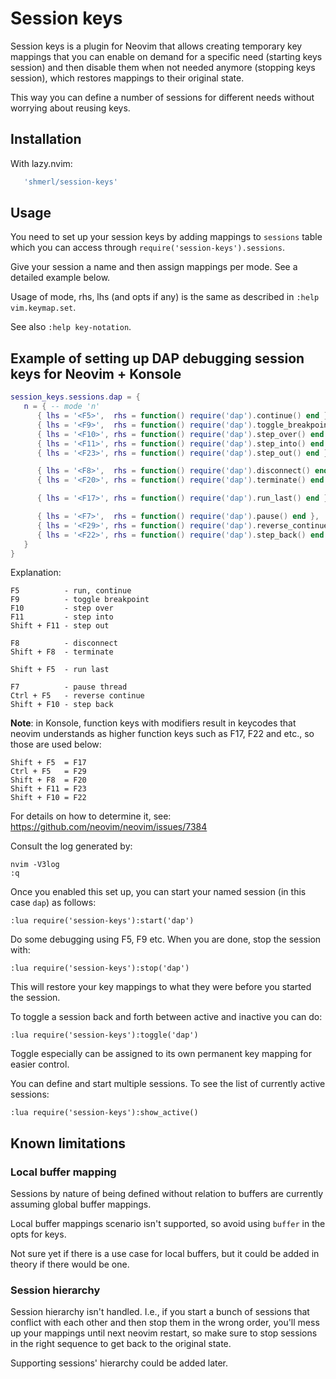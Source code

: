 # Session keys

Session keys is a plugin for Neovim that allows creating temporary key mappings that you can enable on demand
for a specific need (starting keys session) and then disable them when not needed anymore (stopping keys session),
which restores mappings to their original state.

This way you can define a number of sessions for different needs without worrying about reusing keys.

## Installation

With lazy.nvim:

```lua
   'shmerl/session-keys'
```

## Usage

You need to set up your session keys by adding mappings to `sessions` table which you can access through
`require('session-keys').sessions`.

Give your session a name and then assign mappings per mode. See a detailed example below.

Usage of mode, rhs, lhs (and opts if any) is the same as described in `:help vim.keymap.set`.

See also `:help key-notation`.

## Example of setting up DAP debugging session keys for Neovim + Konsole

```lua
session_keys.sessions.dap = {
   n = { -- mode 'n'
      { lhs = '<F5>',  rhs = function() require('dap').continue() end },
      { lhs = '<F9>',  rhs = function() require('dap').toggle_breakpoint() end },
      { lhs = '<F10>', rhs = function() require('dap').step_over() end },
      { lhs = '<F11>', rhs = function() require('dap').step_into() end },
      { lhs = '<F23>', rhs = function() require('dap').step_out() end },

      { lhs = '<F8>',  rhs = function() require('dap').disconnect() end },
      { lhs = '<F20>', rhs = function() require('dap').terminate() end },

      { lhs = '<F17>', rhs = function() require('dap').run_last() end },

      { lhs = '<F7>',  rhs = function() require('dap').pause() end },
      { lhs = '<F29>', rhs = function() require('dap').reverse_continue() end },
      { lhs = '<F22>', rhs = function() require('dap').step_back() end }
   }
}
```

Explanation:

```
F5          - run, continue
F9          - toggle breakpoint
F10         - step over
F11         - step into      
Shift + F11 - step out

F8          - disconnect
Shift + F8  - terminate

Shift + F5  - run last

F7          - pause thread
Ctrl + F5   - reverse continue
Shift + F10 - step back
```

**Note**: in Konsole, function keys with modifiers result in keycodes that neovim understands as higher function keys
  such as F17, F22 and etc., so those are used below:

```
Shift + F5  = F17
Ctrl + F5   = F29
Shift + F8  = F20
Shift + F11 = F23
Shift + F10 = F22
```

  For details on how to determine it, see: https://github.com/neovim/neovim/issues/7384

  Consult the log generated by:

```
nvim -V3log
:q
```

Once you enabled this set up, you can start your named session (in this case `dap`) as follows:

```vim
:lua require('session-keys'):start('dap')
```

Do some debugging using F5, F9 etc. When you are done, stop the session with:

```vim
:lua require('session-keys'):stop('dap')
```

This will restore your key mappings to what they were before you started the session.

To toggle a session back and forth between active and inactive you can do:

```vim
:lua require('session-keys'):toggle('dap')
```

Toggle especially can be assigned to its own permanent key mapping for easier control.

You can define and start multiple sessions. To see the list of currently active sessions:

```vim
:lua require('session-keys'):show_active()
```

## Known limitations

### Local buffer mapping

Sessions by nature of being defined without relation to buffers are currently assuming global buffer mappings.

Local buffer mappings scenario isn't supported, so avoid using `buffer` in the opts for keys.

Not sure yet if there is a use case for local buffers, but it could be added in theory if there would be one.

### Session hierarchy

Session hierarchy isn't handled. I.e., if you start a bunch of sessions that conflict with each other and then stop them in the wrong order,
you'll mess up your mappings until next neovim restart, so make sure to stop sessions in the right sequence to get back to the original state.

Supporting sessions' hierarchy could be added later.
